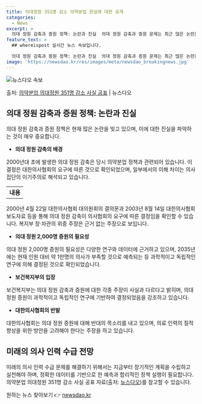 ```yaml
---
title: 의대정원 351명 감소 의약분업 현실에 대한 공개
categories:
  - News
excerpt: >
  의대 정원 감축과 증원 정책: 논란과 진실  의대 정원 감축과 증원 문제는 최근 많은 논란을 일으키고 있습니…
feature_text: >
  ## whereispost 실시간 뉴스 속보입니다.

  의대 정원 감축과 증원 정책: 논란과 진실  의대 정원 감축과 증원 문제는 최근 많은 논란을 일으키고 있습니…
image: 'https://newsdao.kr/res/images/meta/newsdao_breakingnews.jpg'
---
```


![뉴스다오 속보](https://newsdao.kr/res/images/meta/newsdao_breakingnews.jpg)

<p>출처: <a href="https://newsdao.kr/4517" rel="dofollow">의약분업 의대정원 351명 감소 사실 공표</a> | 뉴스다오</p>

<h2 data-ke-size="size26">의대 정원 감축과 증원 정책: 논란과 진실</h2>

의대 정원 감축과 증원 정책은 현재 많은 논란을 빚고 있으며, 이에 대한 진실을 파악하는 것이 매우 중요합니다.

<ul>
  <li><b>의대 정원 감축의 배경</b></li>
</ul>

<p data-ke-size="size16">2000년대 초에 발생한 의대 정원 감축은 당시 의약분업 정책과 관련되어 있습니다. 이 결정은 대한의사협회의 요구에 따른 것으로 확인되었으며, 일부에서의 이해 차이는 의사 집단의 이기주의로 해석되고 있습니다.</p>

<table>
  <tr>
    <td style="text-align: center; height: 17px;"><b>내용</b></td>
  </tr>
</table>

<p data-ke-size="size16">2000년 4월 22일 대한의사협회 대의원회의 결의문과 2003년 8월 14일 대한의사협회 보도자료 등을 통해 의대 정원 감축이 의사협회의 요구에 따른 결정임을 확인할 수 있습니다. 복지부 장·차관의 위증 주장은 근거 없는 주장으로 보입니다.</p>

<ul>
  <li><b>의대 정원 2,000명 증원의 필요성</b></li>
</ul>

<p data-ke-size="size16">의대 정원 2,000명 증원의 필요성은 다양한 연구와 데이터에 근거하고 있으며, 2035년에는 현재 인원 대비 약 1만명의 의사가 부족할 것으로 예측되는 등 과학적이고 독립적인 연구에 의해 결정된 것으로 확인되었습니다.</p>

<ul>
  <li><b>보건복지부의 입장</b></li>
</ul>

<p data-ke-size="size16">보건복지부는 의대 정원 감축과 증원에 대한 각종 주장이 사실과 다르다고 밝히며, 의대 정원 증원이 과학적이고 독립적인 연구에 기반하여 결정되었음을 강조하고 있습니다.</p>

<ul>
  <li><b>대한의사협회의 반발</b></li>
</ul>

<p data-ke-size="size16">대한의사협회는 의대 정원 증원에 대해 반대의 목소리를 내고 있으며, 의료 인력의 질적 향상을 위한 방안을 고려해야 한다는 주장을 하고 있습니다.</p>

<h2 data-ke-size="size26">미래의 의사 인력 수급 전망</h2>

<p data-ke-size="size16">미래의 의사 인력 수급 문제를 해결하기 위해서는 지금부터 장기적인 계획을 수립하고 실천해야 하며, 정확한 데이터를 기반으로 한 예측과 합리적인 정책 실행이 필요합니다. 의약분업 의대정원 351명 감소 사실 공표 자료(출처: <a href="https://newsdao.kr/4517">뉴스다오</a>)를 참고할 수 있습니다.</p> 

원하는 뉴스 찾아보기 👉 <a href="https://newsdao.kr" rel="dofollow">newsdao.kr</a>


